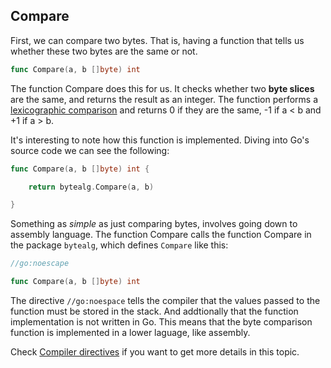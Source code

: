 ## Compare

First, we can compare two bytes. That is, having a function that tells us whether
these two bytes are the same or not.

```go
func Compare(a, b []byte) int
```
The function Compare does this for us. It checks whether two **byte slices** are
the same, and returns the result as an integer. The function performs a
[lexicographic comparison](https://en.wikipedia.org/wiki/Lexicographical_order)
and returns 0 if they are the same, -1 if a < b and +1 if a > b.

It's interesting to note how this function is implemented. Diving into Go's source code
we can see the following:

```go
func Compare(a, b []byte) int {

	return bytealg.Compare(a, b)

}
```
Something as _simple_ as just comparing bytes, involves going down to assembly language.
The function Compare calls the function Compare in the package `bytealg`, which defines 
`Compare` like this:

```go
//go:noescape

func Compare(a, b []byte) int
```

The directive `//go:noespace` tells the compiler that the values passed to the function
must be stored in the stack. And addtionally that the function implementation is not written
in Go. This means that the byte comparison function is implemented in a lower laguage, like
assembly.

Check [Compiler directives](https://golang.org/cmd/compile/#hdr-Compiler_Directives) if you
want to get more details in this topic.
